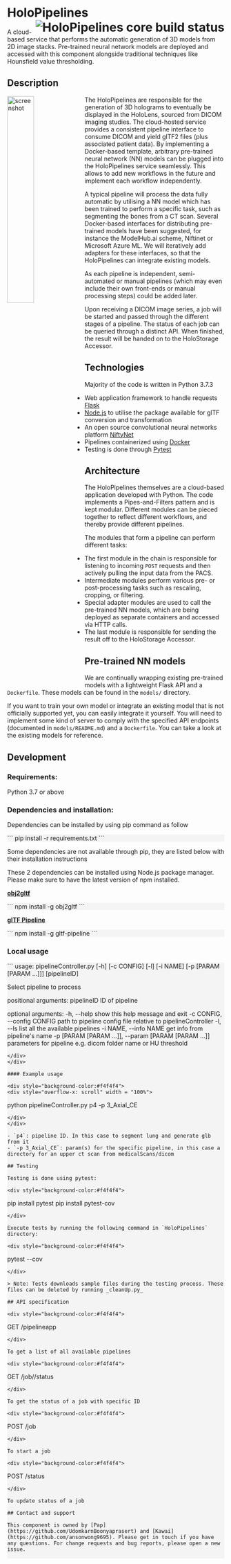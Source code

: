 # HoloPipelines <a href="https://dev.azure.com/MSGOSHHOLO/HoloRepository/_build/latest?definitionId=1&branchName=dev"><img src="https://dev.azure.com/MSGOSHHOLO/HoloRepository/_apis/build/status/HoloRepository-Core?branchName=dev&jobName=HoloPipelines%20-%20Core" alt="HoloPipelines core build status" align="right" /></a>

A cloud-based service that performs the automatic generation of 3D models from 2D image stacks. Pre-trained neural network models are deployed and accessed with this component alongside traditional techniques like Hounsfield value thresholding.

## Description

<img src="https://user-images.githubusercontent.com/11090412/62010807-49d5b180-b167-11e9-9ff5-cd221e94b265.png" alt="screenshot" width="35%" align="left" />
The HoloPipelines are responsible for the generation of 3D holograms to eventually be displayed in the HoloLens, sourced from DICOM imaging studies. The cloud-hosted service provides a consistent pipeline interface to consume DICOM and yield glTF2 files (plus associated patient data). By implementing a Docker-based template, arbitrary pre-trained neural network (NN) models can be plugged into the HoloPipelines service seamlessly. This allows to add new workflows in the future and implement each workflow independently.

A typical pipeline will process the data fully automatic by utilising a NN model which has been trained to perform a specific task, such as segmenting the bones from a CT scan. Several Docker-based interfaces for distributing pre-trained models have been suggested, for instance the ModelHub.ai scheme, Niftinet or Microsoft Azure ML. We will iteratively add adapters for these interfaces, so that the HoloPipelines can integrate existing models.

As each pipeline is independent, semi-automated or manual pipelines (which may even include their own front-ends or manual processing steps) could be added later.

Upon receiving a DICOM image series, a job will be started and passed through the different stages of a pipeline. The status of each job can be queried through a distinct API. When finished, the result will be handed on to the HoloStorage Accessor.

## Technologies

Majority of the code is written in Python 3.7.3

- Web application framework to handle requests [Flask](https://github.com/pallets/flask)
- [Node.js](https://nodejs.org/en/) to utilise the package available for glTF conversion and transformation
- An open source convolutional neural networks platform [NiftyNet](https://niftynet.io)
- Pipelines containerized using [Docker](https://www.docker.com)
- Testing is done through [Pytest](https://github.com/pytest-dev/pytest)

## Architecture

The HoloPipelines themselves are a cloud-based application developed with Python. The code implements a Pipes-and-Filters pattern and is kept modular. Different modules can be pieced together to reflect different workflows, and thereby provide different pipelines.

The modules that form a pipeline can perform different tasks:

- The first module in the chain is responsible for listening to incoming `POST` requests and then actively pulling the input data from the PACS.
- Intermediate modules perform various pre- or post-processing tasks such as rescaling, cropping, or filtering.
- Special adapter modules are used to call the pre-trained NN models, which are being deployed as separate containers and accessed via HTTP calls.
- The last module is responsible for sending the result off to the HoloStorage Accessor.

## Pre-trained NN models

We are continually wrapping existing pre-trained models with a lightweight Flask API and a `Dockerfile`. These models can be found in the `models/` directory.

If you want to train your own model or integrate an existing model that is not officially supported yet, you can easily integrate it yourself. You will need to implement some kind of server to comply with the specified API endpoints (documented in `models/README.md`) and a `Dockerfile`. You can take a look at the existing models for reference.

## Development

### Requirements:

Python 3.7 or above

### Dependencies and installation:

Dependencies can be installed by using pip command as follow

<div style="background-color:#f4f4f4">
```
 pip install -r requirements.txt
```
</div>

Some dependencies are not available through pip, they are listed below with their installation instructions

These 2 dependencies can be installed using Node.js package manager. Please make sure to have the latest version of npm installed.

[**obj2gltf**](https://github.com/AnalyticalGraphicsInc/OBJ2GLTF)

<div style="background-color:#f4f4f4">
```
 npm install -g obj2gltf
```
</div>

[**glTF Pipeline**](https://github.com/AnalyticalGraphicsInc/gltf-pipeline)

<div style="background-color:#f4f4f4">
```
 npm install -g gltf-pipeline
```
</div>

### Local usage

<div style="background-color:#f4f4f4">
<div style="overflow-x: scroll" width = "100%">
```
 usage: pipelineController.py [-h] [-c CONFIG] [-l] [-i NAME]
                              [-p [PARAM [PARAM ...]]]
                              [pipelineID]

 Select pipeline to process

 positional arguments:
   pipelineID            ID of pipeline 

 optional arguments:
   -h, --help            show this help message and exit
   -c CONFIG, --config CONFIG
                         path to pipeline config file relative to
                         pipelineController
   -l, --ls              list all the available pipelines
   -i NAME, --info NAME  get info from pipeline's name
   -p [PARAM [PARAM ...]], --param [PARAM [PARAM ...]]
                         parameters for pipeline e.g. dicom folder name or HU
                         threshold
```
</div>
</div>

#### Example usage

<div style="background-color:#f4f4f4">
<div style="overflow-x: scroll" width = "100%">
```
 python pipelineController.py p4 -p 3_Axial_CE
```
</div>
</div>

- `p4`: pipeline ID. In this case to segment lung and generate glb from it
- `-p 3_Axial_CE`: param(s) for the specific pipeline, in this case a directory for an upper ct scan from medicalScans/dicom

## Testing

Testing is done using pytest:

<div style="background-color:#f4f4f4">
```
 pip install pytest
 pip install pytest-cov
```
</div>

Execute tests by running the following command in `HoloPipelines` directory:

<div style="background-color:#f4f4f4">
```
 pytest --cov
```
</div>

> Note: Tests downloads sample files during the testing process. These files can be deleted by running _cleanUp.py_

## API specification

<div style="background-color:#f4f4f4">
```
 GET /pipelineapp
```
</div>

To get a list of all available pipelines

<div style="background-color:#f4f4f4">
```
 GET /job/<jobid>/status
```
</div>

To get the status of a job with specific ID

<div style="background-color:#f4f4f4">
```
 POST /job
```
</div>

To start a job

<div style="background-color:#f4f4f4">
```
 POST /status
```
</div>

To update status of a job

## Contact and support

This component is owned by [Pap](https://github.com/UdomkarnBoonyaprasert) and [Kawai](https://github.com/ansonwong9695). Please get in touch if you have any questions. For change requests and bug reports, please open a new issue.